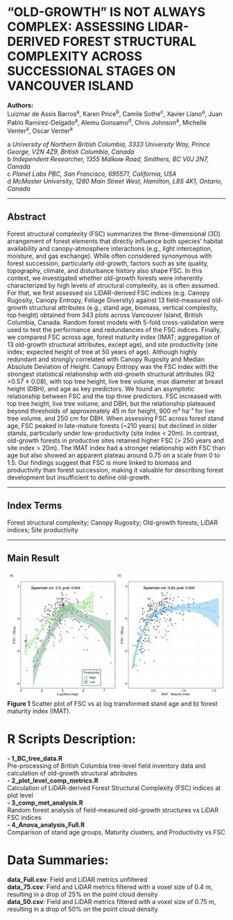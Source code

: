 # “OLD-GROWTH” IS NOT ALWAYS COMPLEX: ASSESSING LIDAR-DERIVED FOREST STRUCTURAL COMPLEXITY ACROSS SUCCESSIONAL STAGES ON VANCOUVER ISLAND

**Authors:**\
Luizmar de Assis Barros<sup>a</sup>, Karen Price<sup>b</sup>, Camile Sothe<sup>c</sup>, Xavier Llano<sup>a</sup>, Juan Pablo Ramírez-Delgado<sup>a</sup>, Alemu Gonsamo<sup>d</sup>, Chris Johnson<sup>a</sup>, Michelle Venter<sup>a</sup>, Oscar Venter<sup>a</sup>

a *University of Northern British Columbia, 3333 University Way, Prince George, V2N 4Z9, British Columbia, Canada*\
b *Independent Researcher, 1355 Malkow Road, Smithers, BC V0J 2N7, Canada*\
c *Planet Labs PBC, San Francisco, 695571, California, USA*\
d *McMaster University, 1280 Main Street West, Hamilton, L8S 4K1, Ontario, Canada*

---

## Abstract

Forest structural complexity (FSC) summarizes the three-dimensional (3D) arrangement of forest elements that directly influence both species’ habitat availability and canopy-atmosphere interactions (e.g., light interception, moisture, and gas exchange). While often considered synonymous with forest succession, particularly old-growth, factors such as site quality, topography, climate, and disturbance history also shape FSC. In this context, we investigated   whether old-growth forests were inherently characterized by high levels of structural complexity, as is often assumed. For that, we first assessed six LiDAR-derived FSC indices (e.g. Canopy Rugosity, Canopy Entropy, Foliage Diversity) against 13 field-measured old-growth structural attributes (e.g., stand age, biomass, vertical complexity, top height) obtained from 343 plots across Vancouver Island, British Columbia, Canada. Random forest models with 5-fold cross-validation were used to test the performance and redundancies of the FSC indices. Finally, we compared FSC across age, forest maturity index (IMAT; aggregation of 13 old-growth structural attributes, except age), and site productivity (site index; expected height of tree at 50 years of age). Although highly redundant and strongly correlated with Canopy Rugosity and Median Absolute Deviation of Height. Canopy Entropy was the FSC index with the strongest statistical relationship with old-growth structural attributes (R2 =0.57 ± 0.08), with top tree height, live tree volume, max diameter at breast height (DBH), and age as key predictors. We found an asymptotic relationship between FSC and the top three predictors. FSC increased with top tree height, live tree volume, and DBH, but the relationship plateaued beyond thresholds of approximately 45 m for height, 900 m³ ha⁻¹ for live tree volume, and 250 cm for DBH. When assessing FSC across forest stand age, FSC peaked in late-mature forests (~210 years) but declined in older stands, particularly under low-productivity (site index < 20m). In contrast, old-growth forests in productive sites retained higher FSC (> 250 years and site index > 20m). The IMAT index had a stronger relationship with FSC than age but also showed an apparent plateau around 0.75 on a scale from 0 to 1.5. Our findings suggest that FSC is more linked to biomass and productivity than forest succession, making it valuable for describing forest development but insufficient to define old-growth.

---

## Index Terms
Forest structural complexity; Canopy Rugosity; Old-growth forests; LiDAR indices; Site productivity

---

## Main Result

![Forest Structural Complexity](image.jpeg)
**Figure 1** Scatter plot of FSC vs a) log transformed stand age and b) forest maturity index (IMAT). 

# R Scripts Description:
**- 1_BC_tree_data.R**\
  Pre-processing of British Columbia tree-level field inventory data and calculation of old-growth structural attributes\
**- 2_plot_level_comp_metrics.R**\
  Calculation of LiDAR-derived Forest Structural Complexity (FSC) indices at plot level\
**- 3_comp_met_analysis.R**\
  Random forest analysis of field-measured old-growth structures vs LiDAR FSC indices\
**- 4_Anova_analysis_Full.R**\
  Comparison of stand age groups, Maturity clusters, and Productivity vs FSC

# Data Summaries:
**data_Full.csv**: Field and LiDAR metrics unfiltered\
**data_75.csv**: Field and LiDAR metrics filtered with a voxel size of 0.4 m, resulting in a drop of 25% on the point cloud density\
**data_50.csv**: Field and LiDAR metrics filtered with a voxel size of 0.75 m, resulting in a drop of 50% on the point cloud density
